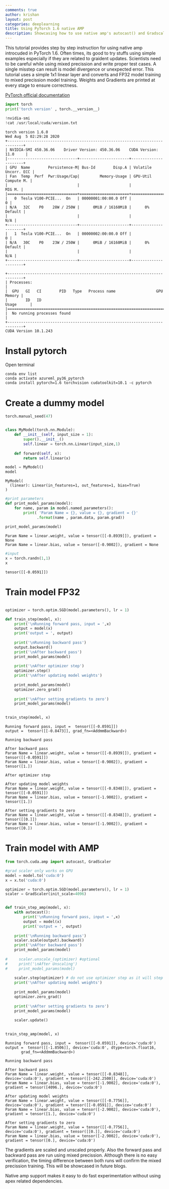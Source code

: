 ```yaml
---
comments: true
author: krishan
layout: post
categories: deeplearning
title: Using PyTorch 1.6 native AMP
description: Showcasing how to use native amp's autocast() and Gradscaler through simple example model.
---
```


This tutorial provides step by step instruction for using native amp introcuded in PyTorch 1.6. Often times, its good to try stuffs using simple examples especially if they are related to graident updates. Scientists need to be careful while using mixed precission and write proper test cases. A single misstep can result is model divergence or unexpected error. This tutorial uses a simple 1x1 linear layer and converts and FP32 model training to mixed precission model training. Weights and Gradients are printed at every stage to ensure correctness. 

[PyTorch official documentation](https://pytorch.org/blog/accelerating-training-on-nvidia-gpus-with-pytorch-automatic-mixed-precision/)


```python
import torch
print('torch version' , torch.__version__)

!nvidia-smi
!cat /usr/local/cuda/version.txt
```

    torch version 1.6.0
    Wed Aug  5 02:29:28 2020       
    +-----------------------------------------------------------------------------+
    | NVIDIA-SMI 450.36.06    Driver Version: 450.36.06    CUDA Version: 11.0     |
    |-------------------------------+----------------------+----------------------+
    | GPU  Name        Persistence-M| Bus-Id        Disp.A | Volatile Uncorr. ECC |
    | Fan  Temp  Perf  Pwr:Usage/Cap|         Memory-Usage | GPU-Util  Compute M. |
    |                               |                      |               MIG M. |
    |===============================+======================+======================|
    |   0  Tesla V100-PCIE...  On   | 00000001:00:00.0 Off |                    0 |
    | N/A   32C    P0    28W / 250W |      0MiB / 16160MiB |      0%      Default |
    |                               |                      |                  N/A |
    +-------------------------------+----------------------+----------------------+
    |   1  Tesla V100-PCIE...  On   | 00000002:00:00.0 Off |                    0 |
    | N/A   30C    P0    23W / 250W |      0MiB / 16160MiB |      0%      Default |
    |                               |                      |                  N/A |
    +-------------------------------+----------------------+----------------------+
                                                                                   
    +-----------------------------------------------------------------------------+
    | Processes:                                                                  |
    |  GPU   GI   CI        PID   Type   Process name                  GPU Memory |
    |        ID   ID                                                   Usage      |
    |=============================================================================|
    |  No running processes found                                                 |
    +-----------------------------------------------------------------------------+
    CUDA Version 10.1.243


# Install pytorch

Open terminal

    conda env list
    conda activate azureml_py36_pytorch
    conda install pytorch=1.6 torchvision cudatoolkit=10.1 -c pytorch

# Create a dummy model


```python
torch.manual_seed(47)


class MyModel(torch.nn.Module):
    def __init__(self, input_size = 1):
        super().__init__()
        self.linear = torch.nn.Linear(input_size,1)
        
    def forward(self, x):
        return self.linear(x)

model = MyModel()
model
```




    MyModel(
      (linear): Linear(in_features=1, out_features=1, bias=True)
    )




```python
#print parameters
def print_model_params(model):
    for name, param in model.named_parameters():
        print( 'Param Name = {}, value = {}, gradient = {}'
              .format(name , param.data, param.grad))
        
print_model_params(model)
```

    Param Name = linear.weight, value = tensor([[-0.8939]]), gradient = None
    Param Name = linear.bias, value = tensor([-0.9002]), gradient = None



```python
#input
x = torch.randn(1,1)
x
```




    tensor([[-0.0591]])



# Train model FP32


```python

optimizer = torch.optim.SGD(model.parameters(), lr = 1)

def train_step(model, x):
    print('\nRunning forward pass, input = ',x)
    output = model(x)
    print('output = ', output)
    
    print('\nRunning backward pass')
    output.backward()
    print('\nAfter backward pass')
    print_model_params(model)
    
    print('\nAfter optimizer step')
    optimizer.step()
    print('\nAfter updating model weights')
    
    print_model_params(model)
    optimizer.zero_grad()
    
    print('\nAfter setting gradients to zero')  
    print_model_params(model)
    
```


```python
train_step(model, x)
```

    
    Running forward pass, input =  tensor([[-0.0591]])
    output =  tensor([[-0.8473]], grad_fn=<AddmmBackward>)
    
    Running backward pass
    
    After backward pass
    Param Name = linear.weight, value = tensor([[-0.8939]]), gradient = tensor([[-0.0591]])
    Param Name = linear.bias, value = tensor([-0.9002]), gradient = tensor([1.])
    
    After optimizer step
    
    After updating model weights
    Param Name = linear.weight, value = tensor([[-0.8348]]), gradient = tensor([[-0.0591]])
    Param Name = linear.bias, value = tensor([-1.9002]), gradient = tensor([1.])
    
    After setting gradients to zero
    Param Name = linear.weight, value = tensor([[-0.8348]]), gradient = tensor([[0.]])
    Param Name = linear.bias, value = tensor([-1.9002]), gradient = tensor([0.])


# Train model with AMP


```python
from torch.cuda.amp import autocast, GradScaler

#grad scaler only works on GPU
model = model.to('cuda:0')
x = x.to('cuda:0')

optimizer = torch.optim.SGD(model.parameters(), lr = 1)
scaler = GradScaler(init_scale=4096) 


def train_step_amp(model, x):
    with autocast():
        print('\nRunning forward pass, input = ',x)
        output = model(x)
        print('output = ', output)
    
    print('\nRunning backward pass')
    scaler.scale(output).backward()
    print('\nAfter backward pass')
    print_model_params(model)
    
#     scaler.unscale_(optimizer) #optional 
#     print('\nAfter Unscaling')
#     print_model_params(model)
    
    scaler.step(optimizer) # do not use optimizer step as it will step over inf and nan values too.
    print('\nAfter updating model weights')
    
    print_model_params(model)
    optimizer.zero_grad()
    
    print('\nAfter setting gradients to zero')  
    print_model_params(model)
    
    scaler.update()
    
```


```python
train_step_amp(model, x)
```

    
    Running forward pass, input =  tensor([[-0.0591]], device='cuda:0')
    output =  tensor([[-1.8506]], device='cuda:0', dtype=torch.float16,
           grad_fn=<AddmmBackward>)
    
    Running backward pass
    
    After backward pass
    Param Name = linear.weight, value = tensor([[-0.8348]], device='cuda:0'), gradient = tensor([[-242.2500]], device='cuda:0')
    Param Name = linear.bias, value = tensor([-1.9002], device='cuda:0'), gradient = tensor([4096.], device='cuda:0')
    
    After updating model weights
    Param Name = linear.weight, value = tensor([[-0.7756]], device='cuda:0'), gradient = tensor([[-0.0591]], device='cuda:0')
    Param Name = linear.bias, value = tensor([-2.9002], device='cuda:0'), gradient = tensor([1.], device='cuda:0')
    
    After setting gradients to zero
    Param Name = linear.weight, value = tensor([[-0.7756]], device='cuda:0'), gradient = tensor([[0.]], device='cuda:0')
    Param Name = linear.bias, value = tensor([-2.9002], device='cuda:0'), gradient = tensor([0.], device='cuda:0')


The gradients are scaled and unscaled properly. Also the forward pass and backward pass are run using mixed precission. Although there is no easy verification, the timing difference between both runs will confirm the mixed precission training. This will be showcased in future blogs. 

Native amp support makes it easy to do fast experimentation without using apex related dependencies. 
